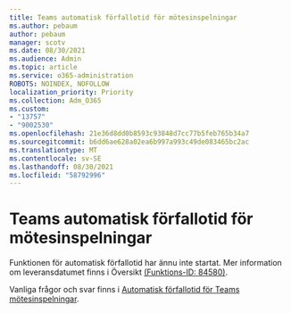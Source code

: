 ```yaml
---
title: Teams automatisk förfallotid för mötesinspelningar
ms.author: pebaum
author: pebaum
manager: scotv
ms.date: 08/30/2021
ms.audience: Admin
ms.topic: article
ms.service: o365-administration
ROBOTS: NOINDEX, NOFOLLOW
localization_priority: Priority
ms.collection: Adm_O365
ms.custom:
- "13757"
- "9002530"
ms.openlocfilehash: 21e36d8dd0b8593c93848d7cc77b5feb765b34a7
ms.sourcegitcommit: b6dd6ae628a02ea6b997a993c49de083465bc2ac
ms.translationtype: MT
ms.contentlocale: sv-SE
ms.lasthandoff: 08/30/2021
ms.locfileid: "58792996"
---
```

# <a name="teams-meeting-recordings-auto-expiration"></a>Teams automatisk förfallotid för mötesinspelningar

Funktionen för automatisk förfallotid har ännu inte startat. Mer information om leveransdatumet finns i Översikt [(Funktions-ID: 84580)](https://www.microsoft.com/microsoft-365/roadmap?searchterms=82057&filters=&searchterms=84580).

Vanliga frågor och svar finns i [Automatisk förfallotid för Teams mötesinspelningar](https://docs.microsoft.com/microsoftteams/cloud-recording#auto-expiration).

